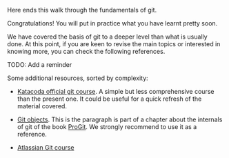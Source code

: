 Here ends this walk through the fundamentals of git. 

Congratulations! You will put in practice what you have learnt pretty soon.

We have covered the basis of git to a deeper level than what is usually done.
At this point, if you are keen to revise the main topics or interested in knowing more,
 you can check the following references.

TODO: Add a reminder



Some additional resources, sorted by complexity: 
 
- [Katacoda official git course](https://www.codecademy.com/learn/learn-git). A simple but less comprehensive course than the present one. 
It could be useful for a quick refresh of the material covered.

- [Git objects](https://git-scm.com/book/en/v2/Git-Internals-Git-Objects). This is the paragraph is part of a chapter about
 the internals of git of the book [ProGit](https://git-scm.com/book/en/v2). We strongly recommend to use it as a reference.

- [Atlassian Git course](https://www.atlassian.com/git)